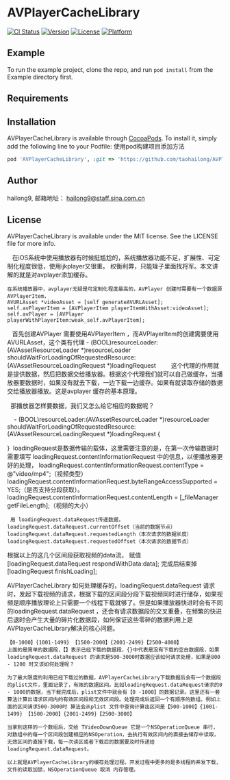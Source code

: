 

# AVPlayerCacheLibrary

[![CI Status](http://img.shields.io/travis/hailong9/AVPlayerCacheLibrary.svg?style=flat)](https://travis-ci.org/hailong9/AVPlayerCacheLibrary)
[![Version](https://img.shields.io/cocoapods/v/AVPlayerCacheLibrary.svg?style=flat)](http://cocoapods.org/pods/AVPlayerCacheLibrary)
[![License](https://img.shields.io/cocoapods/l/AVPlayerCacheLibrary.svg?style=flat)](http://cocoapods.org/pods/AVPlayerCacheLibrary)
[![Platform](https://img.shields.io/cocoapods/p/AVPlayerCacheLibrary.svg?style=flat)](http://cocoapods.org/pods/AVPlayerCacheLibrary)

## Example

To run the example project, clone the repo, and run `pod install` from the Example directory first.

## Requirements

## Installation

AVPlayerCacheLibrary is available through [CocoaPods](http://cocoapods.org). To install
it, simply add the following line to your Podfile:
使用pod构建项目添加方法

```ruby
pod 'AVPlayerCacheLibrary', :git => 'https://github.com/taohailong/AVPlayerCache.git'
```

## Author

hailong9, 邮箱地址： hailong9@staff.sina.com.cn

## License

AVPlayerCacheLibrary is available under the MIT license. See the LICENSE file for more info.



    在iOS系统中使用播放器有时候挺尴尬的，系统播放器功能不足，扩展性、可定制化程度很低，使用ijkplayer又很重。 权衡利弊，只能矬子里面找将军。本文讲解的就是对avplayer添加缓存。
    
    在系统播放器中，avplayer无疑是可定制化程度最高的，AVPlayer 创建时需要有一个数据源 AVPlayerItem，
    AVURLAsset *videoAsset = [self generateAVURLAsset];
    self.avPlayerItem = [AVPlayerItem playerItemWithAsset:videoAsset];
    self.avPlayer = [AVPlayer playerWithPlayerItem:weak_self.avPlayerItem];
    
    首先创建AVPlayer 需要使用AVPlayerItem ，而AVPlayerItem的创建需要使用AVURLAsset，这个类有代理
      - (BOOL)resourceLoader:(AVAssetResourceLoader *)resourceLoader shouldWaitForLoadingOfRequestedResource:  (AVAssetResourceLoadingRequest *)loadingRequest 
      
   这个代理的作用就是提供数据，然后把数据交给播放器。根据这个代理我们就可以自己做缓存，当播放器要数据时，如果没有就去下载，一边下载一边缓存。如果有就读取存储的数据交给播放器播放。这是avplayer 缓存的基本原理。
   
   那播放器怎样要数据，我们又怎么给它相应的数据呢？ 
    
     - (BOOL)resourceLoader:(AVAssetResourceLoader *)resourceLoader shouldWaitForLoadingOfRequestedResource:  (AVAssetResourceLoadingRequest *)loadingRequest {
     
  } 
loadingRequest是数据传输的载体，这里需要注意的是，在第一次传输数据时 需要填写 loadingRequest.contentInformationRequest 中的信息，以便播放器更好的处理， loadingRequest.contentInformationRequest.contentType = @"video/mp4";（视频类型）
loadingRequest.contentInformationRequest.byteRangeAccessSupported = YES;（是否支持分段获取）。loadingRequest.contentInformationRequest.contentLength = [_fileManager getFileLength];（视频的大小）

     用 loadingRequest.dataRequest传递数据， loadingRequest.dataRequest.currentOffset（当前的数据节点）loadingRequest.dataRequest.requestedLength（本次请求的数据长度）loadingRequest.dataRequest.requestedOffset（本次请求的数据节点）
根据以上的这几个区间段获取视频的data流，  赋值 [loadingRequest.dataRequest respondWithData:data]; 完成后结束掉  [loadingRequest finishLoading];

AVPlayerCacheLibrary 如何处理缓存的，loadingRequest.dataRequest 请求时，发起下载视频的请求，根据下载的区间段分段下载视频同时进行储存，如果视频是顺序播放理论上只需要一个线程下载就够了。但是如果播放器快进时会有不同的loadingRequest.dataRequest ，还会有请求数据段的交叉重叠，在频繁的快进后退时会产生大量的碎片化数据段，如何保证这些零碎的数据利用上是AVPlayerCacheLibrary解决的核心问题。

    【0-1000】{1001-1499} 【1500-2000】{2001-2499}【2500-4000】
    上面的是简单的数据段，【】表示已经下载的数据段，{}中代表是没有下载的空白数据段，如果loadingRequest.dataRequest 的请求是500-3000时数据应该如何请求处理，如果是800 - 1200 时又该如何处理呢？

    为了最大限度的利用已经下载过的数据，AVPlayerCacheLibrary下载数据后会有一个数据段的plist文件，里面记录了，有效的数据区间。比如loadingRequest.dataRequest请求的0 - 1000的数据，当下载完成后，plist文件中就会有【0 -1000】的数据记录。这里还有一套算法计算出请求区间内的有效区间段和无效区间段。处理完成后返回一个有顺序的数组。例如上面的区间请求500-3000时 算法会从plist 文件中查询计算出区间是【500-1000】{1001-1499} 【1500-2000】{2001-2499}【2500-3000】

    当拿到这样的一个数组后，交给 TVideoDownQueue 它是一个NSOperationQueue 串行，对数组中的每一个区间段创建相应的NSOperation，去执行有效区间内的直接去储存中读取，无效区间的直接下载，每一次读区或者下载后的数据要及时传递给 loadingRequest.dataRequest。

    以上就是AVPlayerCacheLibrary的缓存处理过程。开发过程中更多的是多线程的并发下载，文件的读取加锁，NSOperationQueue 取消 内存管理。



